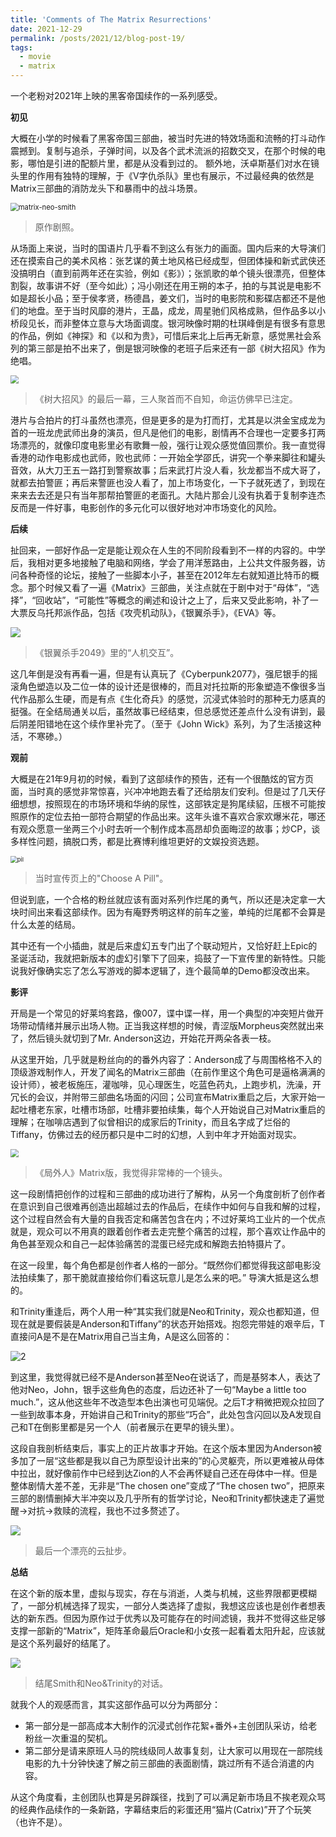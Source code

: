```yaml
---
title: 'Comments of The Matrix Resurrections'
date: 2021-12-29
permalink: /posts/2021/12/blog-post-19/
tags:
  - movie
  - matrix
---
```


一个老粉对2021年上映的黑客帝国续作的一系列感受。



**初见**

大概在小学的时候看了黑客帝国三部曲，被当时先进的特效场面和流畅的打斗动作震撼到。复制与追杀，子弹时间，以及各个武术流派的招数交叉，在那个时候的电影，哪怕是引进的配额片里，都是从没看到过的。 额外地，沃卓斯基们对水在镜头里的作用有独特的理解，于《V字仇杀队》里也有展示，不过最经典的依然是Matrix三部曲的消防龙头下和暴雨中的战斗场景。



<img src="\img\matrix-neo-smith.jpg" alt="matrix-neo-smith" style="zoom:80%;" />

> 原作剧照。



从场面上来说，当时的国语片几乎看不到这么有张力的画面。国内后来的大导演们还在摸索自己的美术风格：张艺谋的黄土地风格已经成型，但团体操和新式武侠还没搞明白（直到前两年还在实验，例如《影》）；张凯歌的单个镜头很漂亮，但整体割裂，故事讲不好（至今如此）；冯小刚还在用王朔的本子，拍的与其说是电影不如是超长小品；至于侯孝贤，杨德昌，姜文们，当时的电影院和影碟店都还不是他们的地盘。至于当时风靡的港片，王晶，成龙，周星驰们风格成熟，但作品多以小桥段见长，而非整体立意与大场面调度。银河映像时期的杜琪峰倒是有很多有意思的作品，例如《神探》和《以和为贵》，可惜后来北上后再无新意，感觉黑社会系列的第三部是拍不出来了，倒是银河映像的老班子后来还有一部《树大招风》作为绝唱。



 <img src="\img\R-C.jpg" style="zoom: 80%;" />

> 《树大招风》的最后一幕，三人聚首而不自知，命运仿佛早已注定。



港片与合拍片的打斗虽然也漂亮，但是更多的是为打而打，尤其是以洪金宝成龙为首的一班龙虎武师出身的演员，但凡是他们的电影，剧情再不合理也一定要多打两场漂亮的，就像印度电影里必有歌舞一般，强行让观众感觉值回票价。我一直觉得香港的动作电影成也武师，败也武师：一开始全学邵氏，讲究一个拳来脚往和罐头音效，从大刀王五一路打到警察故事；后来武打片没人看，狄龙都当不成大哥了，就都去拍警匪；再后来警匪也没人看了，加上市场变化，一下子就死透了，到现在来来去去还是只有当年那帮拍警匪的老面孔。大陆片那会儿没有执着于复制李连杰反而是一件好事，电影创作的多元化可以很好地对冲市场变化的风险。



**后续**

扯回来，一部好作品一定是能让观众在人生的不同阶段看到不一样的内容的。中学后，我相对更多地接触了电脑和网络，学会了用洋葱路由，上公共文件服务器，访问各种奇怪的论坛，接触了一些脚本小子，甚至在2012年左右就知道比特币的概念。那个时候又看了一遍《Matrix》三部曲，关注点就在于剧中对于“母体”，“选择”，“回收站”，“可能性”等概念的阐述和设计之上了，后来又受此影响，补了一大票反乌托邦派作品，包括《攻壳机动队》，《银翼杀手》，《EVA》等。



![](\img\OIP-C.jpg)

> 《银翼杀手2049》里的“人机交互”。



这几年倒是没有再看一遍，但是有认真玩了《Cyberpunk2077》，强尼银手的摇滚角色塑造以及二位一体的设计还是很棒的，而且对托拉斯的形象塑造不像很多当代作品那么生硬，而是有点《生化奇兵》的感觉，沉浸式体验时的那种无力感真的挺强。在全结局通关以后，虽然故事已经结束，但总感觉还差点什么没有讲到，最后阴差阳错地在这个续作里补完了。（至于《John Wick》系列，为了生活接这种活，不寒碜。）



**观前**

大概是在21年9月初的时候，看到了这部续作的预告，还有一个很酷炫的官方页面，当时真的感觉非常惊喜，兴冲冲地跑去看了还给朋友们安利。但是过了几天仔细想想，按照现在的市场环境和华纳的尿性，这部铁定是狗尾续貂，压根不可能按照原作的定位去拍一部符合期望的作品出来。这年头谁不喜欢合家欢爆米花，哪还有观众愿意一坐两三个小时去听一个制作成本高昂却负面晦涩的故事；炒CP，谈多样性问题，搞脱口秀，都是比赛博利维坦更好的文娱投资选题。

<img src="\img\pil.jpg" alt="pil" style="zoom: 67%;" />

> 当时宣传页上的"Choose A Pill"。



但说到底，一个合格的粉丝就应该有面对系列作烂尾的勇气，所以还是决定拿一大块时间出来看这部续作。因为有庵野秀明这样的前车之鉴，单纯的烂尾都不会算是什么太差的结局。

其中还有一个小插曲，就是后来虚幻五专门出了个联动短片，又恰好赶上Epic的圣诞活动，我就把新版本的虚幻引擎下了回来，捣鼓了一下宣传里的新特性。只能说我好像确实忘了怎么写游戏的脚本逻辑了，连个最简单的Demo都没改出来。



**影评**

开局是一个常见的好莱坞套路，像007，谍中谍一样，用一个典型的冲突短片做开场带动情绪并展示出场人物。正当我这样想的时候，青涩版Morpheus突然就出来了，然后镜头就切到了Mr. Anderson这边，开始花开两朵各表一枝。

从这里开始，几乎就是粉丝向的的番外内容了：Anderson成了与周围格格不入的顶级游戏制作人，开发了闻名的Matrix三部曲（在前作里这个角色可是逼格满满的设计师），被老板施压，灌咖啡，见心理医生，吃蓝色药丸，上跑步机，洗澡，开冗长的会议，并附带三部曲名场面的闪回；公司宣布Matrix重启之后，大家开始一起吐槽老东家，吐槽市场部，吐槽非要拍续集，每个人开始说自己对Matrix重启的理解；在咖啡店遇到了似曾相识的成家后的Trinity，而且名字成了烂俗的Tiffany，仿佛过去的经历都只是中二时的幻想，人到中年才开始面对现实。



<img src="\img\1.png" style="zoom:80%;" />

> 《局外人》Matrix版，我觉得非常棒的一个镜头。



这一段剧情把创作的过程和三部曲的成功进行了解构，从另一个角度剖析了创作者在意识到自己很难再创造出超越过去的作品后，在续作中如何与自我和解的过程，这个过程自然会有大量的自我否定和痛苦包含在内；不过好莱坞工业片的一个优点就是，观众可以不用真的跟着创作者去走完整个痛苦的过程，那个喜欢让作品中的角色甚至观众和自己一起体验痛苦的混蛋已经完成和解跑去拍特摄片了。

在这一段里，每个角色都是创作者人格的一部分。“既然你们都觉得我这部电影没法拍续集了，那干脆就直接给你们看这玩意儿是怎么来的吧。” 导演大抵是这么想的。



和Trinity重逢后，两个人用一种“其实我们就是Neo和Trinity，观众也都知道，但现在就是要假装是Anderson和Tiffany”的状态开始搭戏。抱怨完带娃的艰辛后，T直接问A是不是在Matrix用自己当主角，A是这么回答的：

![2](img\2.png)

到这里，我觉得就已经不是Anderson甚至Neo在说话了，而是基努本人，表达了他对Neo，John，银手这些角色的态度，后边还补了一句“Maybe a little too much.”，这从他这些年不改造型本色出演也可见端倪。之后T才稍微把观众拉回了一些到故事本身，开始讲自己和Trinity的那些“巧合”，此处包含闪回以及A发现自己和T在倒影里都是另一个人（前者展示在更早的镜头里）。



这段自我剖析结束后，事实上的正片故事才开始。在这个版本里因为Anderson被多加了一层“这些都是我以自己为原型设计出来的”的心灵躯壳，所以更难被从母体中拉出，就好像前作中已经到达Zion的人不会再怀疑自己还在母体中一样。但是整体剧情大差不差，无非是“The chosen one”变成了“The chosen two”，把原来三部的剧情删掉大半冲突以及几乎所有的哲学讨论，Neo和Trinity都快速走了遍觉醒->对抗->救赎的流程，我也不过多赘述了。

![](\img\4.png)

> 最后一个漂亮的云扯步。



**总结**

在这个新的版本里，虚拟与现实，存在与消逝，人类与机械，这些界限都更模糊了，一部分机械选择了现实，一部分人类选择了虚拟，我想这应该也是创作者想表达的新东西。但因为原作过于优秀以及可能存在的时间滤镜，我并不觉得这些足够支撑一部新的“Matrix”，矩阵革命最后Oracle和小女孩一起看着太阳升起，应该就是这个系列最好的结尾了。



![](\img\5.png)

> 结尾Smith和Neo&Trinity的对话。



就我个人的观感而言，其实这部作品可以分为两部分：

- 第一部分是一部高成本大制作的沉浸式创作花絮+番外+主创团队采访，给老粉丝一次重温的契机。
- 第二部分是请来原班人马的院线级同人故事复刻，让大家可以用现在一部院线电影的九十分钟快速了解之前三部曲的表面剧情，跳过所有不适合消遣的内容。

从这个角度看，主创团队也算是另辟蹊径，找到了可以满足新市场且不挨老观众骂的经典作品续作的一条新路，字幕结束后的彩蛋还用“猫片(Catrix)”开了个玩笑（也许不是）。